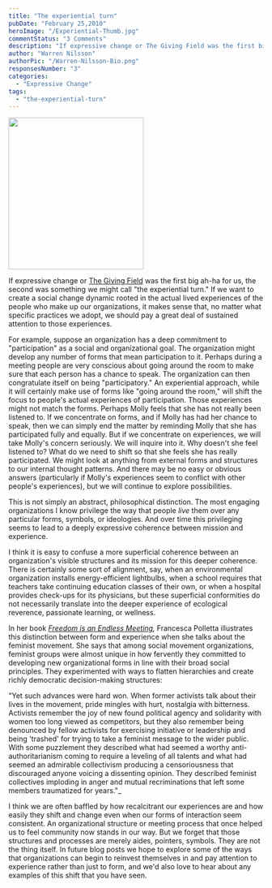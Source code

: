 ```yaml
---
title: "The experiential turn"
pubDate: "February 25,2010"
heroImage: "/Experiential-Thumb.jpg"
commentStatus: "3 Comments"
description: "If expressive change or The Giving Field was the first big ah-ha for us, the second was something we might call “the experiential turn.” If we want to create a social change dynamic rooted in the actual lived experiences of the people who make up our organizations, it makes sense that, no matter what specific […]"
author: "Warren Nilsson"
authorPic: "/Warren-Nilsson-Bio.png"
responsesNumber: "3"
categories: 
  - "Expressive Change"
tags: 
  - "the-experiential-turn"
---
```



<img width="267" height="299" src="/b53755-suffragette-london.jpg" id="left">


If expressive change or [The Giving Field](thegivingfield) was the first big ah-ha for us, the second was something we might call "the experiential turn." If we want to create a social change dynamic rooted in the actual lived experiences of the people who make up our organizations, it makes sense that, no matter what specific practices we adopt, we should pay a great deal of sustained attention to those experiences.

For example, suppose an organization has a deep commitment to "participation" as a social and organizational goal. The organization might develop any number of forms that mean participation to it. Perhaps during a meeting people are very conscious about going around the room to make sure that each person has a chance to speak. The organization can then congratulate itself on being "participatory." An experiential approach, while it will certainly make use of forms like "going around the room," will shift the focus to people's actual experiences of participation. Those experiences might not match the forms. Perhaps Molly feels that she has not really been listened to. If we concentrate on forms, and if Molly has had her chance to speak, then we can simply end the matter by reminding Molly that she has participated fully and equally. But if we concentrate on experiences, we will take Molly's concern seriously. We will inquire into it. Why doesn't she feel listened to? What do we need to shift so that she feels she has really participated. We might look at anything from external forms and structures to our internal thought patterns. And there may be no easy or obvious answers (particularly if Molly's experiences seem to conflict with other people's experiences), but we will continue to explore possibilities.

This is not simply an abstract, philosophical distinction. The most engaging organizations I know privilege the way that people _live_ them over any particular forms, symbols, or ideologies. And over time this privileging seems to lead to a deeply expressive coherence between mission and experience.

I think it is easy to confuse a more superficial coherence between an organization's visible structures and its mission for this deeper coherence. There is certainly some sort of alignment, say, when an environmental organization installs energy-efficient lightbulbs, when a school requires that teachers take continuing education classes of their own, or when a hospital provides check-ups for its physicians, but these superficial conformities do not necessarily translate into the deeper experience of ecological reverence, passionate learning, or wellness.

In her book _[Freedom is an Endless Meeting](http://www.amazon.com/Freedom-Endless-Meeting-Democracy-Movements/dp/0226674495/ref=sr_1_1?ie=UTF8&s=books&qid=1267240176&sr=1-1),_ Francesca Polletta illustrates this distinction between form and experience when she talks about the feminist movement. She says that among social movement organizations, feminist groups were almost unique in how fervently they committed to developing new organizational forms in line with their broad social principles. They experimented with ways to flatten hierarchies and create richly democratic decision-making structures:

"Yet such advances were hard won. When former activists talk about their lives in the movement, pride mingles with hurt, nostalgia with bitterness. Activists remember the joy of new found political agency and solidarity with women too long viewed as competitors, but they also remember being denounced by fellow activists for exercising initiative or leadership and being 'trashed' for trying to take a feminist message to the wider public. With some puzzlement they described what had seemed a worthy anti-authoritarianism coming to require a leveling of all talents and what had seemed an admirable collectivism producing a censoriousness that discouraged anyone voicing a dissenting opinion. They described feminist collectives imploding in anger and mutual recriminations that left some members traumatized for years."_

I think we are often baffled by how recalcitrant our experiences are and how easily they shift and change even when our forms of interaction seem consistent. An organizational structure or meeting process that once helped us to feel community now stands in our way. But we forget that those structures and processes are merely aides, pointers, symbols. They are not the thing itself. In future blog posts we hope to explore some of the ways that organizations can begin to reinvest themselves in and pay attention to experience rather than just to form, and we'd also love to hear about any examples of this shift that you have seen.

